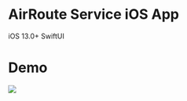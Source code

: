 # AirRoute Service iOS App
iOS 13.0+
SwiftUI

# Demo
![](https://github.com/kirill-kovalev/flights/blob/master/demo.gif?raw=true)


